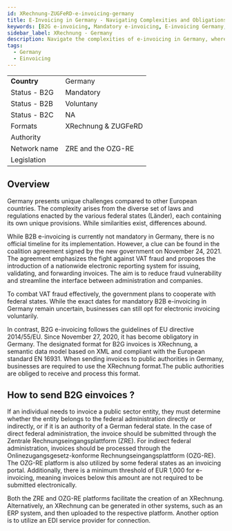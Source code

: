 ```yaml
---
id: XRechnung-ZUGFeRD-e-invoicing-germany
title: E-Invoicing in Germany - Navigating Complexities and Obligations for B2B and B2G Transactions
keywords: [B2G e-invoicing, Mandatory e-invoicing, E-invoicing Germany, German e-invoicing regulations, Federal states e-invoicing laws, B2B e-invoicing Germany, B2G e-invoicing obligations, E-invoicing complexities, German e-invoicing landscape, Obligatory e-invoicing in Germany, Voluntary B2B e-invoicing, XRechnung format]
sidebar_label: XRechnung - Germany
description: Navigate the complexities of e-invoicing in Germany, where diverse laws and regulations across federal states make it a unique landscape. Explore the obligations for B2B and B2G transactions, with B2G e-invoicing being mandatory. Stay informed about the latest German e-invoicing regulations, understand the nuances of the various federal states' laws, and discover the possibilities of voluntary B2B e-invoicing. Get insights into the XRechnung format, the designated standard for B2G invoices. Stay compliant and streamline your invoicing processes in the German market.
tags:
  - Germany
  - Einvoicing
---
```


<table  >
    <tr>
      <td align="left"><b>Country</b></td>
        <td align="left">Germany</td>
    </tr>
    <tr>
        <td align="Left">Status - B2G</td>
        <td align="left">Mandatory</td>
    </tr>
  <tr>
        <td align="Left">Status - B2B</td>
        <td align="left">Voluntany</td>
    </tr>
  <tr>
        <td align="Left">Status - B2C</td>
        <td align="left">NA</td>
    </tr>
  <tr>
        <td align="left">Formats</td>
        <td align="left">XRechnung & ZUGFeRD</td>
    </tr>
  <tr>
        <td align="left">Authority</td>
        <td align="left"></td>
    </tr>
  <tr>
        <td align="left">Network name</td>
        <td align="left">ZRE and the OZG-RE</td>
 </tr>
  <tr>
        <td align="left">Legislation</td>
        <td align="left"></td>
 </tr>
</table>


## Overview 

Germany presents unique challenges compared to other European countries. The complexity arises from the diverse set of laws and regulations enacted by the various federal states (Länder), each containing its own unique provisions. While similarities exist, differences abound.

While B2B e-invoicing is currently not mandatory in Germany, there is no official timeline for its implementation. However, a clue can be found in the coalition agreement signed by the new government on November 24, 2021. The agreement emphasizes the fight against VAT fraud and proposes the introduction of a nationwide electronic reporting system for issuing, validating, and forwarding invoices. The aim is to reduce fraud vulnerability and streamline the interface between administration and companies.

To combat VAT fraud effectively, the government plans to cooperate with federal states. While the exact dates for mandatory B2B e-invoicing in Germany remain uncertain, businesses can still opt for electronic invoicing voluntarily.

In contrast, B2G e-invoicing follows the guidelines of EU directive 2014/55/EU. Since November 27, 2020, it has become obligatory in Germany. The designated format for B2G invoices is XRechnung, a semantic data model based on XML and compliant with the European standard EN 16931. When sending invoices to public authorities in Germany, businesses are required to use the XRechnung format.The public authorities are obliged to receive and process this format.

## How to send B2G einvoices ?
If an individual needs to invoice a public sector entity, they must determine whether the entity belongs to the federal administration directly or indirectly, or if it is an authority of a German federal state. In the case of direct federal administration, the invoice should be submitted through the Zentrale Rechnungseingangsplattform (ZRE). For indirect federal administration, invoices should be processed through the Onlinezugangsgesetz-konforme Rechnungseingangsplattform (OZG-RE). The OZG-RE platform is also utilized by some federal states as an invoicing portal. Additionally, there is a minimum threshold of EUR 1,000 for e-invoicing, meaning invoices below this amount are not required to be submitted electronically.

Both the ZRE and OZG-RE platforms facilitate the creation of an XRechnung. Alternatively, an XRechnung can be generated in other systems, such as an ERP system, and then uploaded to the respective platform. Another option is to utilize an EDI service provider for connection.

